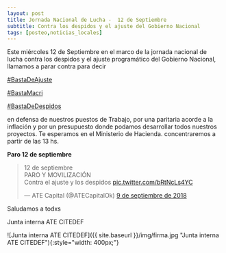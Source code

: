 ```yaml
---
layout: post
title: Jornada Nacional de Lucha -  12 de Septiembre
subtitle: Contra los despidos y el ajuste del Gobierno Nacional
tags: [posteo,noticias_locales]
---
```



Este miércoles 12 de Septiembre en el marco de la jornada nacional de lucha contra los despidos y el ajuste programático del Gobierno Nacional, llamamos a parar contra para decir

[#BastaDeAjuste](https://twitter.com/hashtag/BastaDeAjuste)

[#BastaMacri](https://twitter.com/hashtag/BastaMacri)

[#BastaDeDespidos](https://twitter.com/hashtag/BastaDeDespidos)


en defensa de nuestros puestos de Trabajo, por una paritaria acorde a la inflación y por un presupuesto donde podamos desarrollar todos nuestros proyectos.
Te esperamos en el Ministerio de Hacienda. concentraremos a partir de las 13 hs.


**Paro 12 de septiembre**


<blockquote class="twitter-tweet" data-lang="es"><p lang="es" dir="ltr">12 de septiembre <br>PARO Y MOVILIZACIÓN<br>Contra el ajuste y los despidos <a href="https://t.co/bRtNcLs4YC">pic.twitter.com/bRtNcLs4YC</a></p>&mdash; ATE Capital (@ATECapitalOk) <a href="https://twitter.com/ATECapitalOk/status/1038828877668397056?ref_src=twsrc%5Etfw">9 de septiembre de 2018</a></blockquote>
<script async src="https://platform.twitter.com/widgets.js" charset="utf-8"></script>



Saludamos a todxs

Junta interna ATE CITEDEF


![Junta interna ATE CITEDEF]({{ site.baseurl }}/img/firma.jpg "Junta interna ATE CITEDEF"){:style="width: 400px;"}
